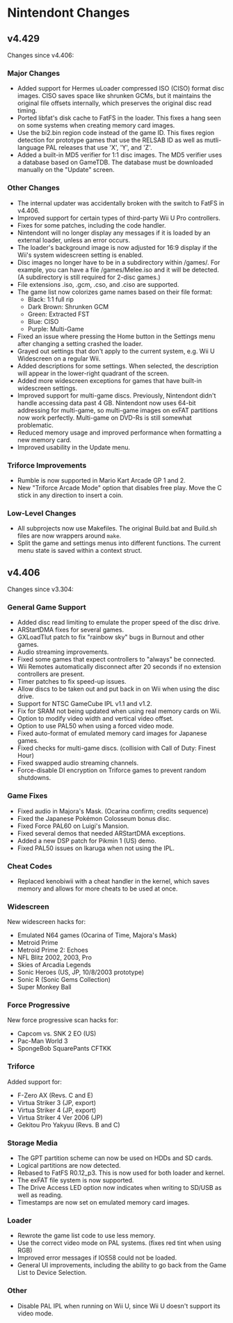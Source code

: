 # Nintendont Changes

## v4.429

Changes since v4.406:

### Major Changes ###

* Added support for Hermes uLoader compressed ISO (CISO) format disc images.
  CISO saves space like shrunken GCMs, but it maintains the original file
  offsets internally, which preserves the original disc read timing.
* Ported libfat's disk cache to FatFS in the loader. This fixes a hang seen
  on some systems when creating memory card images.
* Use the bi2.bin region code instead of the game ID. This fixes region
  detection for prototype games that use the RELSAB ID as well as mutli-language
  PAL releases that use 'X', 'Y', and 'Z'.
* Added a built-in MD5 verifier for 1:1 disc images. The MD5 verifier uses a
  database based on GameTDB. The database must be downloaded manually on the
  "Update" screen.

### Other Changes ###

* The internal updater was accidentally broken with the switch to FatFS
  in v4.406.
* Improved support for certain types of third-party Wii U Pro controllers.
* Fixes for some patches, including the code handler.
* Nintendont will no longer display any messages if it is loaded by an external
  loader, unless an error occurs.
* The loader's background image is now adjusted for 16:9 display if the Wii's
  system widescreen setting is enabled.
* Disc images no longer have to be in a subdirectory within /games/. For example,
  you can have a file /games/Melee.iso and it will be detected. (A subdirectory
  is still required for 2-disc games.)
* File extensions .iso, .gcm, .cso, and .ciso are supported.
* The game list now colorizes game names based on their file format:
  * Black: 1:1 full rip
  * Dark Brown: Shrunken GCM
  * Green: Extracted FST
  * Blue: CISO
  * Purple: Multi-Game
* Fixed an issue where pressing the Home button in the Settings menu after
  changing a setting crashed the loader.
* Grayed out settings that don't apply to the current system, e.g. Wii U
  Widescreen on a regular Wii.
* Added descriptions for some settings. When selected, the description will
  appear in the lower-right quadrant of the screen.
* Added more widescreen exceptions for games that have built-in widescreen settings.
* Improved support for multi-game discs. Previously, Nintendont didn't handle
  accessing data past 4 GB. Nintendont now uses 64-bit addressing for multi-game,
  so multi-game images on exFAT partitions now work perfectly. Multi-game on
  DVD-Rs is still somewhat problematic.
* Reduced memory usage and improved performance when formatting a new memory card.
* Improved usability in the Update menu.

### Triforce Improvements ###

* Rumble is now supported in Mario Kart Arcade GP 1 and 2.
* New "Triforce Arcade Mode" option that disables free play.
  Move the C stick in any direction to insert a coin.

### Low-Level Changes ###

* All subprojects now use Makefiles. The original Build.bat and Build.sh files
  are now wrappers around `make`.
* Split the game and settings menus into different functions. The current menu
  state is saved within a context struct.

## v4.406

Changes since v3.304:

### General Game Support ###

* Added disc read limiting to emulate the proper speed of the disc drive.
* ARStartDMA fixes for several games.
* GXLoadTlut patch to fix "rainbow sky" bugs in Burnout and other games.
* Audio streaming improvements.
* Fixed some games that expect controllers to "always" be connected.
* Wii Remotes automatically disconnect after 20 seconds if no extension controllers are present.
* Timer patches to fix speed-up issues.
* Allow discs to be taken out and put back in on Wii when using the disc drive.
* Support for NTSC GameCube IPL v1.1 and v1.2.
* Fix for SRAM not being updated when using real memory cards on Wii.
* Option to modify video width and vertical video offset.
* Option to use PAL50 when using a forced video mode.
* Fixed auto-format of emulated memory card images for Japanese games.
* Fixed checks for multi-game discs. (collision with Call of Duty: Finest Hour)
* Fixed swapped audio streaming channels.
* Force-disable DI encryption on Triforce games to prevent random shutdowns.

### Game Fixes ###

* Fixed audio in Majora's Mask. (Ocarina confirm; credits sequence)
* Fixed the Japanese Pokémon Colosseum bonus disc.
* Fixed Force PAL60 on Luigi's Mansion.
* Fixed several demos that needed ARStartDMA exceptions.
* Added a new DSP patch for Pikmin 1 (US) demo.
* Fixed PAL50 issues on Ikaruga when not using the IPL.

### Cheat Codes ###

* Replaced kenobiwii with a cheat handler in the kernel, which saves memory and allows for more cheats to be used at once.

### Widescreen ###

New widescreen hacks for:

* Emulated N64 games (Ocarina of Time, Majora's Mask)
* Metroid Prime
* Metroid Prime 2: Echoes
* NFL Blitz 2002, 2003, Pro
* Skies of Arcadia Legends
* Sonic Heroes (US, JP, 10/8/2003 prototype)
* Sonic R (Sonic Gems Collection)
* Super Monkey Ball

### Force Progressive ###

New force progressive scan hacks for:

* Capcom vs. SNK 2 EO (US)
* Pac-Man World 3
* SpongeBob SquarePants CFTKK

### Triforce ###

Added support for:

* F-Zero AX (Revs. C and E)
* Virtua Striker 3 (JP, export)
* Virtua Striker 4 (JP, export)
* Virtua Striker 4 Ver 2006 (JP)
* Gekitou Pro Yakyuu (Revs. B and C)

### Storage Media ###

* The GPT partition scheme can now be used on HDDs and SD cards.
* Logical partitions are now detected.
* Rebased to FatFS R0.12_p3. This is now used for both loader and kernel.
* The exFAT file system is now supported.
* The Drive Access LED option now indicates when writing to SD/USB as well as reading.
* Timestamps are now set on emulated memory card images.

### Loader ###

* Rewrote the game list code to use less memory.
* Use the correct video mode on PAL systems. (fixes red tint when using RGB)
* Improved error messages if IOS58 could not be loaded.
* General UI improvements, including the ability to go back from the Game List to Device Selection.

### Other ###

* Disable PAL IPL when running on Wii U, since Wii U doesn't support its video mode.
